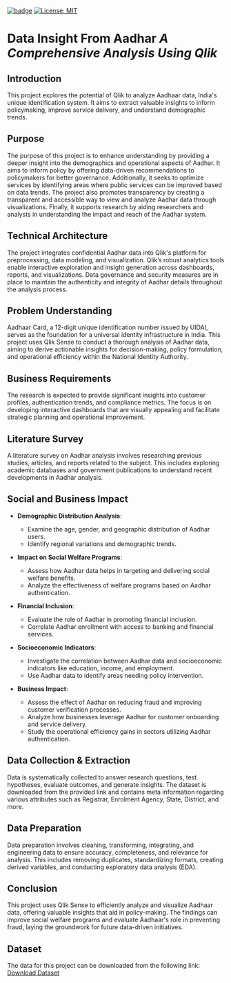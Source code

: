 [![badge](https://img.shields.io/badge/Qlik-009848.svg?style=for-the-badge&logo=Qlik&logoColor=white)](https://www.qlik.com/us/products/qlik-sense)
[![License: MIT](https://img.shields.io/badge/License-MIT-yellow.svg)](https://github.com/Yarlagadda-saimanoj/Data-Insights-From-Aadhaar-A-Comprehensive-Analysis-Using-Qlik/blob/main/LICENSE)
# Data Insight From Aadhar *A Comprehensive Analysis Using Qlik*

## Introduction
This project explores the potential of Qlik to analyze Aadhaar data, India's unique identification system. It aims to extract valuable insights to inform policymaking, improve service delivery, and understand demographic trends.
## Purpose
The purpose of this project is to enhance understanding by providing a deeper insight into the demographics and operational aspects of Aadhar. It aims to inform policy by offering data-driven recommendations to policymakers for better governance. Additionally, it seeks to optimize services by identifying areas where public services can be improved based on data trends. The project also promotes transparency by creating a transparent and accessible way to view and analyze Aadhar data through visualizations. Finally, it supports research by aiding researchers and analysts in understanding the impact and reach of the Aadhar system.

## Technical Architecture
The project integrates confidential Aadhar data into Qlik's platform for preprocessing, data modeling, and visualization. Qlik’s robust analytics tools enable interactive exploration and insight generation across dashboards, reports, and visualizations. Data governance and security measures are in place to maintain the authenticity and integrity of Aadhar details throughout the analysis process.

## Problem Understanding
Aadhaar Card, a 12-digit unique identification number issued by UIDAI, serves as the foundation for a universal identity infrastructure in India. This project uses Qlik Sense to conduct a thorough analysis of Aadhar data, aiming to derive actionable insights for decision-making, policy formulation, and operational efficiency within the National Identity Authority.

## Business Requirements
The research is expected to provide significant insights into customer profiles, authentication trends, and compliance metrics. The focus is on developing interactive dashboards that are visually appealing and facilitate strategic planning and operational improvement.

## Literature Survey
A literature survey on Aadhar analysis involves researching previous studies, articles, and reports related to the subject. This includes exploring academic databases and government publications to understand recent developments in Aadhar analysis.

## Social and Business Impact

- **Demographic Distribution Analysis**:
  - Examine the age, gender, and geographic distribution of Aadhar users.
  - Identify regional variations and demographic trends.

- **Impact on Social Welfare Programs**:
  - Assess how Aadhar data helps in targeting and delivering social welfare benefits.
  - Analyze the effectiveness of welfare programs based on Aadhar authentication.

- **Financial Inclusion**:
  - Evaluate the role of Aadhar in promoting financial inclusion.
  - Correlate Aadhar enrollment with access to banking and financial services.

- **Socioeconomic Indicators**:
  - Investigate the correlation between Aadhar data and socioeconomic indicators like education, income, and employment.
  - Use Aadhar data to identify areas needing policy intervention.

- **Business Impact**:
  - Assess the effect of Aadhar on reducing fraud and improving customer verification processes.
  - Analyze how businesses leverage Aadhar for customer onboarding and service delivery.
  - Study the operational efficiency gains in sectors utilizing Aadhar authentication.

## Data Collection & Extraction
Data is systematically collected to answer research questions, test hypotheses, evaluate outcomes, and generate insights. The dataset is downloaded from the provided link and contains meta information regarding various attributes such as Registrar, Enrolment Agency, State, District, and more.

## Data Preparation
Data preparation involves cleaning, transforming, integrating, and engineering data to ensure accuracy, completeness, and relevance for analysis. This includes removing duplicates, standardizing formats, creating derived variables, and conducting exploratory data analysis (EDA).

## Conclusion
This project uses Qlik Sense to efficiently analyze and visualize Aadhaar data, offering valuable insights that aid in policy-making. The findings can improve social welfare programs and evaluate Aadhaar's role in preventing fraud, laying the groundwork for future data-driven initiatives.

## Dataset
The data for this project can be downloaded from the following link:  
[Download Dataset](https://drive.google.com/file/d/1dShIZsdyZKNANLyqo1DZyK66us3SJ28V/view?usp=drive_link)



